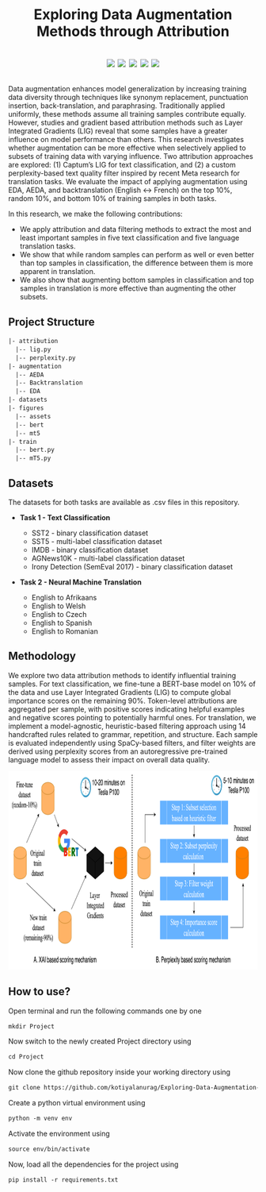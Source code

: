 <h1 align=center> Exploring Data Augmentation Methods through Attribution

![](https://img.shields.io/badge/Python-3.9-blue) ![](https://img.shields.io/badge/transformers-4.40.1-blue) ![](https://img.shields.io/badge/captum-0.7.0-blue) ![](https://img.shields.io/badge/torch-2.3.0-blue) ![](https://img.shields.io/badge/LICENSE-MIT-red)</h1>

Data augmentation enhances model generalization by increasing training data diversity through techniques like synonym replacement, punctuation insertion, back-translation, and paraphrasing. Traditionally applied uniformly, these methods assume all training samples contribute equally. However, studies and gradient based attribution methods such as Layer Integrated Gradients (LIG) reveal that some samples have a greater influence on model performance than others. This research investigates whether augmentation can be more effective when selectively applied to subsets of training data with varying influence. Two attribution approaches are explored: (1) Captum’s LIG for text classification, and (2) a custom perplexity-based text quality filter inspired by recent Meta research for translation tasks. We evaluate the impact of applying augmentation using EDA, AEDA, and backtranslation (English ↔ French) on the top 10%, random 10%, and bottom 10% of training samples in both tasks.

In this research, we make the following contributions:

- We apply attribution and data filtering methods to extract the most and least important
samples in five text classification and five language translation tasks.
- We show that while random samples can perform as well or even better than top samples
in classification, the difference between them is more apparent in translation.
- We also show that augmenting bottom samples in classification and top samples in
translation is more effective than augmenting the other subsets.

## Project Structure

```html
|- attribution
  |-- lig.py
  |-- perplexity.py
|- augmentation
  |-- AEDA
  |-- Backtranslation
  |-- EDA
|- datasets
|- figures
  |-- assets
  |-- bert
  |-- mt5
|- train
  |-- bert.py
  |-- mT5.py
```

## Datasets

The datasets for both tasks are available as .csv files in this repository.

- **Task 1 - Text Classification**

  - SST2 - binary classification dataset
  - SST5 - multi-label classification dataset
  - IMDB - binary classification dataset
  - AGNews10K - multi-label classification dataset
  - Irony Detection (SemEval 2017) - binary classification dataset

- **Task 2 - Neural Machine Translation**

  - English to Afrikaans
  - English to Welsh
  - English to Czech
  - English to Spanish
  - English to Romanian

## Methodology

We explore two data attribution methods to identify influential training samples. For text classification, we fine-tune a BERT-base model on 10% of the data and use Layer Integrated Gradients (LIG) to compute global importance scores on the remaining 90%. Token-level attributions are aggregated per sample, with positive scores indicating helpful examples and negative scores pointing to potentially harmful ones. For translation, we implement a model-agnostic, heuristic-based filtering approach using 14 handcrafted rules related to grammar, repetition, and structure. Each sample is evaluated independently using SpaCy-based filters, and filter weights are derived using perplexity scores from an autoregressive pre-trained language model to assess their impact on overall data quality.

<p align="center">
  <img src = "figures/assets/method.png" max-width = 100% height = '400' />
</p>

## How to use?

Open terminal and run the following commands one by one

```html
mkdir Project
```
Now switch to the newly created Project directory using

```html
cd Project
```
Now clone the github repository inside your working directory using

```html
git clone https://github.com/kotiyalanurag/Exploring-Data-Augmentation-Methods-through-Attribution.git
```
Create a python virtual environment using

```html
python -m venv env
```

Activate the environment using

```html
source env/bin/activate
```

Now, load all the dependencies for the project using 

```html
pip install -r requirements.txt
```
